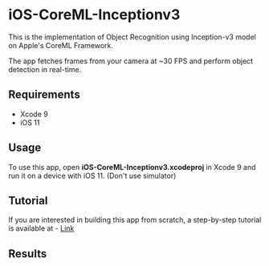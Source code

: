 # iOS-CoreML-Inceptionv3

This is the implementation of Object Recognition using Inception-v3 model on Apple's CoreML Framework.

The app fetches frames from your camera at ~30 FPS and perform object detection in real-time.

## Requirements

- Xcode 9 
- iOS 11

## Usage

To use this app, open **iOS-CoreML-Inceptionv3.xcodeproj** in Xcode 9 and run it on a device with iOS 11. (Don't use simulator)

## Tutorial

If you are interested in building this app from scratch, a step-by-step tutorial is available at - [Link](https://sriraghu.com/2017/06/15/computer-vision-in-ios-object-recognition/)

## Results

